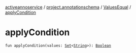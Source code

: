 [activeannoservice](../../index.md) / [project.annotationschema](../index.md) / [ValuesEqual](index.md) / [applyCondition](./apply-condition.md)

# applyCondition

`fun applyCondition(values: `[`Set`](https://kotlinlang.org/api/latest/jvm/stdlib/kotlin.collections/-set/index.html)`<`[`String`](https://kotlinlang.org/api/latest/jvm/stdlib/kotlin/-string/index.html)`>): `[`Boolean`](https://kotlinlang.org/api/latest/jvm/stdlib/kotlin/-boolean/index.html)
